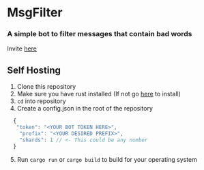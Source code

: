 # MsgFilter
### A simple bot to filter messages that contain bad words

Invite [here](https://github.com)


## Self Hosting 
1. Clone this repository
2. Make sure you have rust installed (If not go [here](https://rustup.rs) to install)
3. `cd` into repository
4. Create a config.json in the root of the repository 
  ```js
    {
     "token": "<YOUR BOT TOKEN HERE>",
      "prefix": "<YOUR DESIRED PREFIX>",
      "shards": 1 // <- This could be any number
    }
  ```
5. Run `cargo run` or `cargo build` to build for your operating system